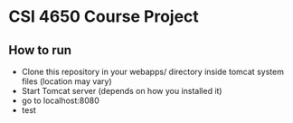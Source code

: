 # CSI 4650 Course Project

## How to run
- Clone this repository in your webapps/ directory inside tomcat system files (location may vary)
- Start Tomcat server (depends on how you installed it)
- go to localhost:8080
- test
